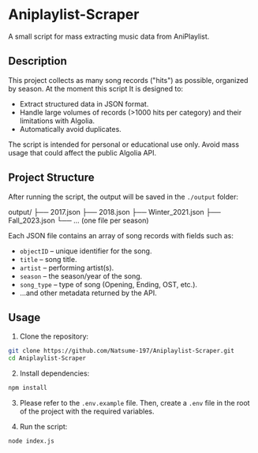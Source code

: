# Aniplaylist-Scraper

A small script for mass extracting music data from AniPlaylist.

## Description

This project collects as many song records ("hits") as possible, organized by season. At the moment this script It is designed to:

- Extract structured data in JSON format.
- Handle large volumes of records (>1000 hits per category) and their limitations with Algolia.
- Automatically avoid duplicates.

The script is intended for personal or educational use only. Avoid mass usage that could affect the public Algolia API. 

## Project Structure

After running the script, the output will be saved in the `./output` folder:

output/
├── 2017.json
├── 2018.json
├── Winter_2021.json
├── Fall_2023.json
└── ... (one file per season)

Each JSON file contains an array of song records with fields such as:

- `objectID` – unique identifier for the song.
- `title` – song title.
- `artist` – performing artist(s).
- `season` – the season/year of the song.
- `song_type` – type of song (Opening, Ending, OST, etc.).
- …and other metadata returned by the API.

## Usage

1. Clone the repository:

```bash
git clone https://github.com/Natsume-197/Aniplaylist-Scraper.git
cd Aniplaylist-Scraper
```

2. Install dependencies:

```bash
npm install
```

3. Please refer to the `.env.example` file. Then, create a `.env` file in the root of the project with the required variables.

4. Run the script:

```bash
node index.js
```